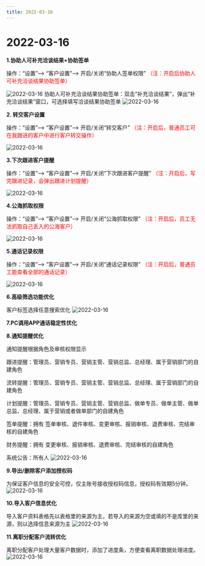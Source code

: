 ```yaml
---
title: 2022-03-16
---
```

# 2022-03-16

<ImageViewer />

**1.协助人可补充洽谈结果+协助签单**

操作：“设置”--> “客户设置”--> 开启/关闭“协助人签单权限”
<span style="color:red">（注：开启后协助人可补充洽谈结果协助签单）</span>

![2022-03-16](/assets/update/2022-03-16-1.png)
协助人可补充洽谈结果协助签单：双击“补充洽谈结果”，弹出“补充洽谈结果”窗口，可选择填写洽谈结果协助签单
![2022-03-16](/assets/update/2022-03-16-2.png)

**2. 转交客户设置**

操作：“设置”--> “客户设置”--> 开启/关闭“转交客户”
<span style="color:red">（注：开启后，普通员工可在我跟进的客户中进行客户转交操作）</span>

![2022-03-16](/assets/update/2022-03-16-3.png)

**3.下次跟进客户提醒**

操作：“设置”--> “客户设置”--> 开启/关闭“下次跟进客户提醒”
<span style="color:red">（注：开启后，写完跟进记录，会弹出跟进计划提醒）</span>

![2022-03-16](/assets/update/2022-03-16-4.png)

**4.公海抓取权限**

操作：“设置”--> “客户设置”--> 开启/关闭“公海抓取权限”
<span style="color:red">（注：开启后，员工无法抓取自己丢入的公海客户）</span>

![2022-03-16](/assets/update/2022-03-16-5.png)

**5.通话记录权限**

操作：“设置”--> “客户设置”--> 开启/关闭“通话记录权限”
<span style="color:red">（注：开启后，普通员工能查看全部的通话记录）</span>

![2022-03-16](/assets/update/2022-03-16-6.png)

**6.高级筛选功能优化**

客户标签选择任意搜索优化
![2022-03-16](/assets/update/2022-03-16-7.png)

**7.PC调用APP通话稳定性优化**

**8.通知提醒优化**

通知提醒根据角色及审核权限显示

跟进提醒：管理员、营销专员、营销主管、营销总监、总经理、属于营销部门的自建角色

流转提醒：管理员、营销专员、营销主管、营销总监、总经理、属于营销部门的自建角色

计划提醒：管理员、营销专员、营销主管、营销总监、做单专员、做单主管、做单总监、总经理、属于营销或者做单部门的自建角色

签单提醒：拥有 签单审核、退件审核、变更审核、报销审核、退费审核、完结审核的自建角色

财务提醒：拥有 变更审核、报销审核、退费审核、完结审核的自建角色

系统公告：所有人
![2022-03-16](/assets/update/2022-03-16-8.png)

**9.导出/删除客户添加授权码**

为保证客户信息的安全可控，仅主账号接收授权码信息，授权码有效期5分钟。
![2022-03-16](/assets/update/2022-03-16-9.png)

**10.导入客户信息优化**

导入客户资料表格先以表格里的来源为主，若导入的来源为空或填的不是库里的来源，则以选择信息来源为主
![2022-03-16](/assets/update/2022-03-16-10.png)

**11.离职分配客户流转优化**

离职分配客户处理大量客户数据时，添加了进度条，方便查看离职数据处理进度。
![2022-03-16](/assets/update/2022-03-16-11.png)